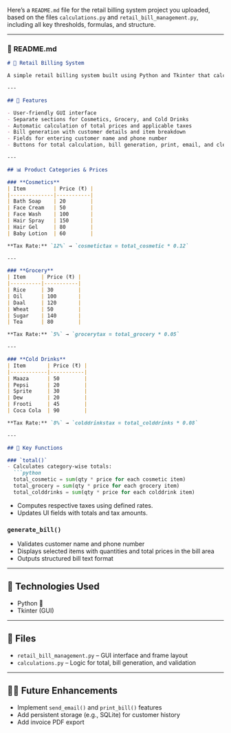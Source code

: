 Here’s a `README.md` file for the retail billing system project you uploaded, based on the files `calculations.py` and `retail_bill_management.py`, including all key thresholds, formulas, and structure.

---

### 📄 **README.md**

````markdown
# 🧾 Retail Billing System

A simple retail billing system built using Python and Tkinter that calculates item-wise totals, taxes, and generates a bill for the customer. This project provides a GUI for entering product quantities, viewing total prices, and generating formatted bills.

---

## 🛒 Features

- User-friendly GUI interface
- Separate sections for Cosmetics, Grocery, and Cold Drinks
- Automatic calculation of total prices and applicable taxes
- Bill generation with customer details and item breakdown
- Fields for entering customer name and phone number
- Buttons for total calculation, bill generation, print, email, and clear (some features are placeholders)

---

## 📊 Product Categories & Prices

### **Cosmetics**
| Item         | Price (₹) |
|--------------|-----------|
| Bath Soap    | 20        |
| Face Cream   | 50        |
| Face Wash    | 100       |
| Hair Spray   | 150       |
| Hair Gel     | 80        |
| Baby Lotion  | 60        |

**Tax Rate:** `12%` → `cosmetictax = total_cosmetic * 0.12`

---

### **Grocery**
| Item     | Price (₹) |
|----------|-----------|
| Rice     | 30        |
| Oil      | 100       |
| Daal     | 120       |
| Wheat    | 50        |
| Sugar    | 140       |
| Tea      | 80        |

**Tax Rate:** `5%` → `grocerytax = total_grocery * 0.05`

---

### **Cold Drinks**
| Item       | Price (₹) |
|------------|-----------|
| Maaza      | 50        |
| Pepsi      | 20        |
| Sprite     | 30        |
| Dew        | 20        |
| Frooti     | 45        |
| Coca Cola  | 90        |

**Tax Rate:** `8%` → `colddrinkstax = total_colddrinks * 0.08`

---

## 📐 Key Functions

### `total()`
- Calculates category-wise totals:
  ```python
  total_cosmetic = sum(qty * price for each cosmetic item)
  total_grocery = sum(qty * price for each grocery item)
  total_colddrinks = sum(qty * price for each colddrink item)
````

* Computes respective taxes using defined rates.
* Updates UI fields with totals and tax amounts.

### `generate_bill()`

* Validates customer name and phone number
* Displays selected items with quantities and total prices in the bill area
* Outputs structured bill text format

---

## 📌 Technologies Used

* Python 🐍
* Tkinter (GUI)

---

## 📂 Files

* `retail_bill_management.py` – GUI interface and frame layout
* `calculations.py` – Logic for total, bill generation, and validation

---

## 🧑‍💻 Future Enhancements

* Implement `send_email()` and `print_bill()` features
* Add persistent storage (e.g., SQLite) for customer history
* Add invoice PDF export

```
